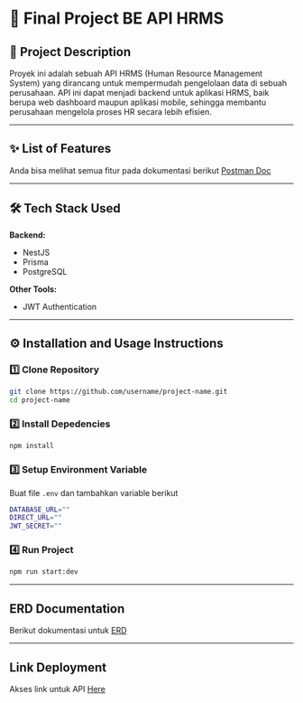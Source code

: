 # 🚀 Final Project BE API HRMS

## 📖 Project Description
Proyek ini adalah sebuah API HRMS (Human Resource Management System) yang dirancang untuk mempermudah pengelolaan data di sebuah perusahaan. API ini dapat menjadi backend untuk aplikasi HRMS, baik berupa web dashboard maupun aplikasi mobile, sehingga membantu perusahaan mengelola proses HR secara lebih efisien.

---

## ✨ List of Features

Anda bisa melihat semua fitur pada dokumentasi berikut [Postman Doc](https://documenter.getpostman.com/view/20230761/2sB3BLinRU)

---

## 🛠 Tech Stack Used
**Backend:**
- NestJS
- Prisma
- PostgreSQL

**Other Tools:**
- JWT Authentication

---

## ⚙️ Installation and Usage Instructions
### 1️⃣ Clone Repository
```bash
git clone https://github.com/username/project-name.git
cd project-name
```

### 2️⃣ Install Depedencies
```bash
npm install
```

### 3️⃣ Setup Environment Variable
Buat file `.env` dan tambahkan variable berikut
```bash
DATABASE_URL=""
DIRECT_URL=""
JWT_SECRET=""
```

### 4️⃣ Run Project
```bash
npm run start:dev
```
---

## ERD Documentation

Berikut dokumentasi untuk [ERD](https://drive.google.com/file/d/1eaqYP3KAHAmBCdPa21PywM7-QU5kpFpF/view?usp=sharing)

---

## Link Deployment

Akses link untuk API [Here](https://final-project-be-enrico-zd-production.up.railway.app/)
